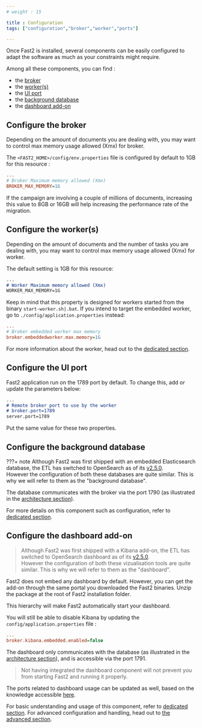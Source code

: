 ```yaml
---
# weight : 15

title : Configuration
tags: ["configuration","broker","worker","ports"]

---
```


Once Fast2 is installed, several components can be easily configured to adapt the software as much as your constraints might require.

Among all these components, you can find : 

- the [broker](#configure-the-broker)
- the [worker(s)](#configure-the-workers)
- the [UI port](#configure-the-ui-port)
- the [background database](#configure-the-background-database)
- the [dashboard add-on](#configure-the-dashboard-add-on)

## Configure the broker
Depending on the amount of documents you are dealing with, you may want to control max memory usage allowed (Xmx) for broker. 

The `<FAST2_HOME>/config/env.properties` file is configured by default to 1GB for this resource :

```ini
...
# Broker Maximum memory allowed (Xmx)
BROKER_MAX_MEMORY=1G
```

If the campaign are involving a couple of millions of documents, increasing this value to 8GB or 16GB will help increasing the performance rate of the migration.

## Configure the worker(s)
Depending on the amount of documents and the number of tasks you are dealing with, you may want to control max memory usage allowed (Xmx) for worker.

The default setting is 1GB for this resource:
```` markdown title="./config/env.properties"
...
# Worker Maximum memory allowed (Xmx)
WORKER_MAX_MEMORY=1G
````

Keep in mind that this property is designed for workers started from the binary `start-worker.sh|.bat`. If you intend to target the embedded worker, go to `./config/application.properties` instead:
```ini
...
# Broker embedded worker max memory
broker.embeddedworker.max.memory=1G
```

For more information about the worker, head out to the [dedicated section](/documentation/advanced/workers/).

## Configure the UI port

Fast2 application run on the 1789 port by default. To change this, add or update the parameters below:

```` markdown title="/config/application.properties" hl_lines="4"
...
# Remote broker port to use by the worker
# broker.port=1789
server.port=1789
````

Put the same value for these two properties.

## Configure the background database

???+ note
    Although Fast2 was first shipped with an embedded Elasticsearch database, the ETL has switched to OpenSearch as of its [v2.5.0](/release-note/release-note-2-5-0/). <br/>However the configuration of both these databases are quite similar. This is why we will refer to them as the "background database".

The database communicates with the broker via the port 1790 (as illustrated in the [architecture section](/documentation/presentation/#architecture)).

For more details on this component such as configuration, refer to [dedicated section](/documentation/elasticsearch).


## Configure the dashboard add-on

> Although Fast2 was first shipped with a Kibana add-on, the ETL has switched to OpenSearch dashboard as of its [v2.5.0](/release-note/release-note-2-5-0/). <br/>However the configuration of both these vizualisation tools are quite similar. This is why we will refer to them as the "dashboard".

Fast2 does not embed any dashboard by default. However, you can get the add-on through the same portal you downloaded the Fast2 binaries. Unzip the package at the root of Fast2 installation folder.

This hierarchy will make Fast2 automatically start your dashboard. 

You will still be able to disable Kibana by updating the `config/application.properties` file : 
```ini
...
broker.kibana.embedded.enabled=false
```

The dashboard only communicates with the database (as illustrated in the [architecture section](/documentation/presentation/#architecture)), and is accessible via the port 1791.

> Not having integrated the dashboard component will not prevent you from starting Fast2 and running it properly.

The ports related to dashboard usage can be updated as well, based on the knowledge accessible [here](/documentation/advanced/kibana#kibana-ports).

For basic understanding and usage of this component, refer to [dedicated section](/documentation/advanced/kibana/).
For advanced configuration and handling, head out to [the advanced section](/documentation/advanced/kibana_next_level/).

